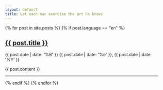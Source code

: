 ```yaml
---
layout: default
title: Let each man exercise the art he knows
---
```

<div class="articles">
{% for post in site.posts %}
{% if post.language == "en" %}
  <article>
    <h1 class="">
        <a href="{{ post.url}}" rel="bookmark" title="Permanent link to ">{{ post.title }}</a>
    </h1>
    <span>{{ post.date | date: '%B' }} {{ post.date | date: '%e' }}, {{ post.date | date: '%Y' }}</span>
    <p>
        {{ post.content }}
    </p>
  </article>
  <hr/>
{% endif %}
{% endfor %}
</div>